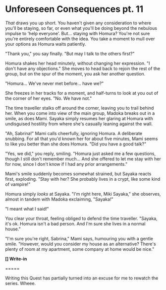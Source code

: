 # Unforeseen Consequences pt. 11

*That* draws you up short. You haven't given any consideration to where you'll be staying, so far, or even what you'll be doing beyond the nebulous impulse to 'help everyone'. But... staying with Homura? You're not sure you're entirely comfortable with the idea. You take a moment to mull over your options as Homura waits patiently.

"Thank you," you say finally. "But may I talk to the others first?"

Homura shakes her head minutely, without changing her expression. "I don't have any objections." She moves to head back to rejoin the rest of the group, but on the spur of the moment, you ask her another question.

"Homura... We've never met before... have we?"

She freezes in her tracks for a moment, and half-turns to look at you out of the corner of her eyes. "No. We have not."

The time traveller stalks off around the corner, leaving you to trail behind her. When you come into view of the main group, Madoka breaks out in a smile, as does Mami. Sayaka simply resumes her glaring at Homura with undisguised hostility from where she's casually leaning against the wall.

"Ah, Sabrina!" Mami calls cheerfully, ignoring Homura. A deliberate snubbing. For all that you'd known her for about five minutes, Mami seems to like you better than she does Homura. "Did you have a good talk?"

"Yes, we did," you reply, smiling. "Homura just asked me a few questions, though I still don't remember much... And she offered to let me stay with her for now, since I don't know if I had any prior arrangements."

Mami's smile suddenly becomes somewhat strained, but Sayaka reacts first, exploding. "Stay with her? She probably lives in a crypt, like some kind of vampire!"

Homura simply *looks* at Sayaka. "I'm right here, Miki Sayaka," she observes, almost in tandem with Madoka exclaiming, "Sayaka!"

"I meant what I said!"

You clear your throat, feeling obliged to defend the time traveller. "Sayaka, it's ok. Homura isn't a bad person. And I'm sure she lives in a normal house."

"I'm sure you're right, Sabrina," Mami says, humouring you with a gentle smile. "However, would you consider my house as an alternative? There's plenty of room at my apartment, some company at home would be nice."

**\[] Write-in**

\=====​

Writing this Quest has partially turned into an excuse for me to rewatch the series. Wheee.
